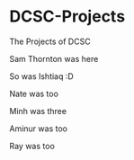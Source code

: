 # DCSC-Projects
The Projects of DCSC

Sam Thornton was here

So was Ishtiaq :D

Nate was too

Minh was three

Aminur was too

Ray was too 
